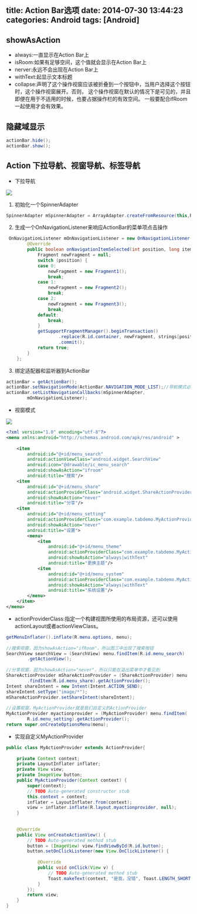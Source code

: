 title: Action Bar选项
date: 2014-07-30 13:44:23
categories: Android
tags: [Android]
---
## showAsAction
- always:一直显示在Action Bar上
- isRoom:如果有足够空间，这个值就会显示在Action Bar上
- nerver:永远不会出现在Action Bar上
- withText:起显示文本标题
- collapse:声明了这个操作视窗应该被折叠到一个按钮中，当用户选择这个按钮时，这个操作视窗展开。否则，
这个操作视窗在默认的情况下是可见的，并且即便在用于不适用的时候，也要占据操作栏的有效空间。
一般要配合ifRoom一起使用才会有效果。
## 隐藏域显示
```java
actionBar.hide();
actionBar.show();
```
## Action 下拉导航、视窗导航、标签导航
- 下拉导航

![](https://github.com/zt1991616/blog/raw/master/Image/14073001.png)

1. 初始化一个SpinnerAdapter
```java
SpinnerAdapter mSpinnerAdapter = ArrayAdapter.createFromResource(this,R.array.action_list,android.R.layout.simple_spinner_dropdown_item);
```
2. 生成一个OnNavigationListener来响应ActionBar的菜单项点击操作
```java
 OnNavigationListener mOnNavigationListener = new OnNavigationListener() {  
        @Override  
        public boolean onNavigationItemSelected(int position, long itemId) {  
            Fragment newFragment = null;  
            switch (position) {  
            case 0:  
                newFragment = new Fragment1();  
                break;  
            case 1:  
                newFragment = new Fragment2();  
                break;  
            case 2:  
                newFragment = new Fragment3();  
                break;  
            default:  
                break;  
            }  
            getSupportFragmentManager().beginTransaction()  
                    .replace(R.id.container, newFragment, strings[position])  
                    .commit();  
            return true;  
        }  
    };  
```
3. 绑定适配器和监听器到ActionBar
```java
actionBar = getActionBar();  
actionBar.setNavigationMode(ActionBar.NAVIGATION_MODE_LIST);//导航模式必须设为NAVIGATION_MODE_LIST  
actionBar.setListNavigationCallbacks(mSpinnerAdapter,  
        mOnNavigationListener);  
```

- 视窗模式

![](https://github.com/zt1991616/blog/raw/master/Image/14073002.png)

```xml
<?xml version="1.0" encoding="utf-8"?>  
<menu xmlns:android="http://schemas.android.com/apk/res/android" >  
  
    <item  
        android:id="@+id/menu_search"  
        android:actionViewClass="android.widget.SearchView"  
        android:icon="@drawable/ic_menu_search"  
        android:showAsAction="ifroom"  
        android:title="搜索"/>  
    <item  
        android:id="@+id/menu_share"  
        android:actionProviderClass="android.widget.ShareActionProvider"  
        android:showAsAction="never"  
        android:title="分享"/>  
    <item  
        android:id="@+id/menu_setting"  
        android:actionProviderClass="com.example.tabdemo.MyActionProvider"  
        android:showAsAction="never"  
        android:title="设置">  
        <menu>  
            <item  
                android:id="@+id/menu_theme"  
                android:actionProviderClass="com.example.tabdemo.MyActionProvider"  
                android:showAsAction="always|withText"  
                android:title="更换主题"/>  
            <item  
                android:id="@+id/menu_system"  
                android:actionProviderClass="com.example.tabdemo.MyActionProvider"  
                android:showAsAction="always|withText"  
                android:title="系统设置"/>  
        </menu>  
    </item>  
</menu>  
```
- actionProviderClass:指定一个构建视图所使用的布局资源，还可以使用actionLayout或者actionViewClass。

```java
getMenuInflater().inflate(R.menu.options, menu);  
  
//搜索视窗，因为showAsAction="ifRoom"，所以图三中出现了搜索按钮  
SearchView searchView = (SearchView) menu.findItem(R.id.menu_search)  
        .getActionView();  
  
//分享视窗，因为showAsAction="never"，所以只能在溢出菜单中才看见到  
ShareActionProvider mShareActionProvider = (ShareActionProvider) menu  
        .findItem(R.id.menu_share).getActionProvider();  
Intent shareIntent = new Intent(Intent.ACTION_SEND);  
shareIntent.setType("image/*");  
mShareActionProvider.setShareIntent(shareIntent);  
  
//设置视窗，MyActionProvider就是我们自定义的ActionProvider  
MyActionProvider myactionprovider = (MyActionProvider) menu.findItem(  
        R.id.menu_setting).getActionProvider();  
return super.onCreateOptionsMenu(menu);  
```
- 实现自定义MyActionProvider
```java
public class MyActionProvider extends ActionProvider{  
  
    private Context context;  
    private LayoutInflater inflater;  
    private View view;  
    private ImageView button;  
    public MyActionProvider(Context context) {  
        super(context);  
        // TODO Auto-generated constructor stub  
        this.context = context;  
        inflater = LayoutInflater.from(context);  
        view = inflater.inflate(R.layout.myactionprovider, null);  
    }  
  
      
    @Override  
    public View onCreateActionView() {  
        // TODO Auto-generated method stub  
        button = (ImageView) view.findViewById(R.id.button);  
        button.setOnClickListener(new View.OnClickListener() {  
              
            @Override  
            public void onClick(View v) {  
                // TODO Auto-generated method stub  
                Toast.makeText(context, "是我，没错", Toast.LENGTH_SHORT).show();  
            }  
        });  
        return view;  
    }  
}
```
